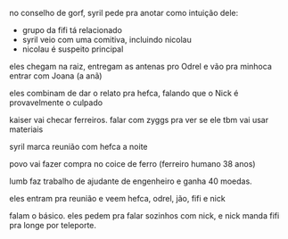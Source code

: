 no conselho de gorf, syril pede pra anotar como intuição dele:
- grupo da fifi tá relacionado
- syril veio com uma comitiva, incluindo nicolau
- nicolau é suspeito principal

eles chegam na raiz, entregam as antenas pro Odrel e vão pra minhoca entrar com Joana (a anã)

eles combinam de dar o relato pra hefca, falando que o Nick é provavelmente o culpado

kaiser vai checar ferreiros. falar com zyggs pra ver se ele tbm vai usar materiais

syril marca reunião com hefca a noite

povo vai fazer compra no coice de ferro (ferreiro humano 38 anos)

lumb faz trabalho de ajudante de engenheiro e ganha 40 moedas.

eles entram pra reunião e veem hefca, odrel, jão, fifi e nick

falam o básico. eles pedem pra falar sozinhos com nick, e nick manda fifi pra longe por teleporte.

